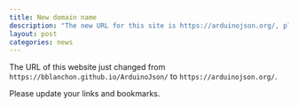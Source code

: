 ```yaml
---
title: New domain name
description: "The new URL for this site is https://arduinojson.org/, please update your links and bookmarks"
layout: post
categories: news
---
```


The URL of this website just changed from `https://bblanchon.github.io/ArduinoJson/` to `https://arduinojson.org/`.

Please update your links and bookmarks.